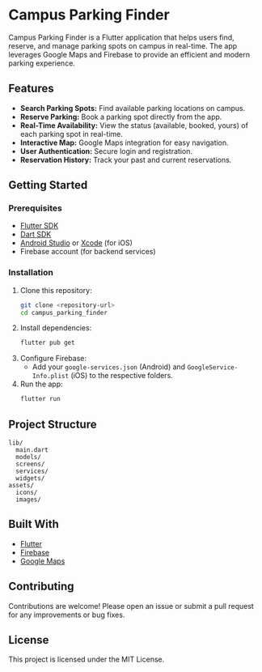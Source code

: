 # Campus Parking Finder

Campus Parking Finder is a Flutter application that helps users find, reserve, and manage parking spots on campus in real-time. The app leverages Google Maps and Firebase to provide an efficient and modern parking experience.

## Features

- **Search Parking Spots:** Find available parking locations on campus.
- **Reserve Parking:** Book a parking spot directly from the app.
- **Real-Time Availability:** View the status (available, booked, yours) of each parking spot in real-time.
- **Interactive Map:** Google Maps integration for easy navigation.
- **User Authentication:** Secure login and registration.
- **Reservation History:** Track your past and current reservations.

## Getting Started

### Prerequisites

- [Flutter SDK](https://flutter.dev/docs/get-started/install)
- [Dart SDK](https://dart.dev/get-dart)
- [Android Studio](https://developer.android.com/studio) or [Xcode](https://developer.apple.com/xcode/) (for iOS)
- Firebase account (for backend services)

### Installation

1. Clone this repository:
   ```bash
   git clone <repository-url>
   cd campus_parking_finder
   ```
2. Install dependencies:
   ```bash
   flutter pub get
   ```
3. Configure Firebase:
   - Add your `google-services.json` (Android) and `GoogleService-Info.plist` (iOS) to the respective folders.
4. Run the app:
   ```bash
   flutter run
   ```

## Project Structure

```
lib/
  main.dart
  models/
  screens/
  services/
  widgets/
assets/
  icons/
  images/
```

## Built With

- [Flutter](https://flutter.dev/)
- [Firebase](https://firebase.google.com/)
- [Google Maps](https://pub.dev/packages/google_maps_flutter)

## Contributing

Contributions are welcome! Please open an issue or submit a pull request for any improvements or bug fixes.

## License

This project is licensed under the MIT License.


